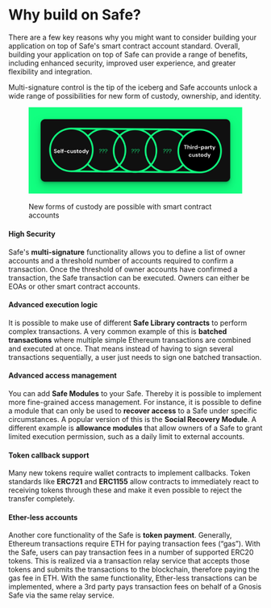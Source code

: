# Why build on Safe?

There are a few key reasons why you might want to consider building your application on top of Safe's smart contract account standard. Overall, building your application on top of Safe can provide a range of benefits, including enhanced security, improved user experience, and greater flexibility and integration.

Multi-signature control is the tip of the iceberg and Safe accounts unlock a wide range of possibilities for new form of custody, ownership, and identity.

<figure><img src="../../.gitbook/assets/Xnapper-2022-11-09-13.53.57.png" alt=""><figcaption><p>New forms of custody are possible with smart contract accounts</p></figcaption></figure>

#### High Security

Safe's **multi-signature** functionality allows you to define a list of owner accounts and a threshold number of accounts required to confirm a transaction. Once the threshold of owner accounts have confirmed a transaction, the Safe transaction can be executed. Owners can either be EOAs or other smart contract accounts.

#### Advanced execution logic

It is possible to make use of different **Safe Library contracts** to perform complex transactions. A very common example of this is **batched transactions** where multiple simple Ethereum transactions are combined and executed at once. That means instead of having to sign several transactions sequentially, a user just needs to sign one batched transaction.

#### Advanced access management

You can add **Safe Modules** to your Safe. Thereby it is possible to implement more fine-grained access management. For instance, it is possible to define a module that can only be used to **recover access** to a Safe under specific circumstances. A popular version of this is the **Social Recovery Module**. A different example is **allowance modules** that allow owners of a Safe to grant limited execution permission, such as a daily limit to external accounts.

#### Token callback support

Many new tokens require wallet contracts to implement callbacks. Token standards like **ERC721** and **ERC1155** allow contracts to immediately react to receiving tokens through these and make it even possible to reject the transfer completely.

#### Ether-less accounts

Another core functionality of the Safe is **token payment**. Generally, Ethereum transactions require ETH for paying transaction fees (“gas”). With the Safe, users can pay transaction fees in a number of supported ERC20 tokens. This is realized via a transaction relay service that accepts those tokens and submits the transactions to the blockchain, therefore paying the gas fee in ETH. With the same functionality, Ether-less transactions can be implemented, where a 3rd party pays transaction fees on behalf of a Gnosis Safe via the same relay service.
